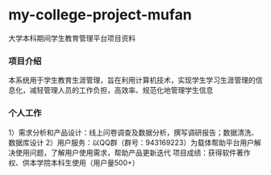 # my-college-project-mufan
大学本科期间学生教育管理平台项目资料
### 项目介绍
本系统用于学生教育生涯管理，旨在利用计算机技术，实现学生学习生涯管理的信息化，减轻管理人员的工作负担，高效率、规范化地管理学生信息
### 个人工作
1）需求分析和产品设计：线上问卷调查及数据分析，撰写调研报告；数据清洗、数据库设计
2）用户服务：以QQ群（群号：943169223）为载体帮助平台用户解决使用问题，了解用户使用需求，帮助产品更新迭代 项目成绩：获得软件著作权、供本学院本科生使用（用户量500+） 

